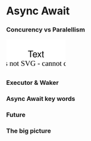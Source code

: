 # Async Await


### Concurency vs Paralellism

![concurency_vs_paralellism](images/concurency_vs_paralellism.drawio.svg "concurency_vs_paralellism")


### Executor & Waker


### Async Await key words


### Future


### The big picture

